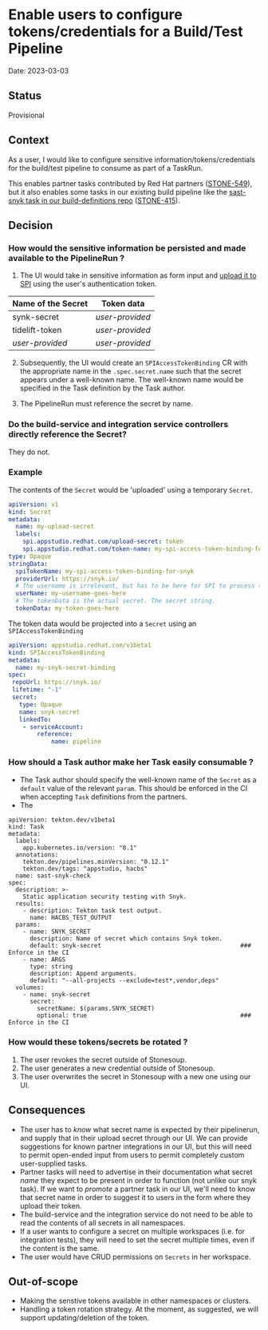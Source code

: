 # Enable users to configure tokens/credentials for a Build/Test Pipeline

Date: 2023-03-03

## Status

Provisional

## Context

As a user, I would like to configure sensitive information/tokens/credentials for the build/test pipeline to consume as part of a TaskRun.

This enables partner tasks contributed by Red Hat partners ([STONE-549](https://issues.redhat.com/browse/STONE-549)), but it also enables some tasks in our existing build pipeline like the [sast-snyk task in our build-definitions repo](https://github.com/redhat-appstudio/build-definitions/blob/main/task/sast-snyk-check/0.1/sast-snyk-check.yaml) ([STONE-415](https://issues.redhat.com/browse/STONE-415)).

## Decision

### How would the sensitive information be persisted and made available to the PipelineRun ?

1. The UI would take in sensitive information as form input and [upload it to SPI](https://github.com/redhat-appstudio/service-provider-integration-operator/blob/main/docs/USER.md#uploading-access-token-to-spi-using-kubernetes-secret) using the user's authentication token.


| Name of the Secret   | Token data |
| ----------- | ----------- |
| synk-secret      | *user-provided*   |
| tidelift-token   | *user-provided*   |
| *user-provided*  | *user-provided*   |


2. Subsequently, the UI would create an `SPIAccessTokenBinding` CR with the appropriate name in the `.spec.secret.name` such that the secret appears under a well-known name. The well-known name would be specified in the Task definition by the Task author.

3. The PipelineRun must reference the secret by name.


### Do the build-service and integration service controllers directly reference the Secret?

They do not.

### Example

The contents of the `Secret` would be 'uploaded' using a temporary `Secret`. 

```yaml
apiVersion: v1
kind: Secret
metadata:
  name: my-upload-secret
  labels:
    spi.appstudio.redhat.com/upload-secret: token
    spi.appstudio.redhat.com/token-name: my-spi-access-token-binding-for-snyk
type: Opaque
stringData:
  spiTokenName: my-spi-access-token-binding-for-snyk
  providerUrl: https://snyk.io/
  # The username is irrelevant, but has to be here for SPI to process this
  userName: my-username-goes-here
  # The tokenData is the actual secret. The secret string.
  tokenData: my-token-goes-here
```

The token data would be projected into a `Secret` using an `SPIAccessTokenBinding`

```yaml
apiVersion: appstudio.redhat.com/v1beta1
kind: SPIAccessTokenBinding
metadata:
  name: my-snyk-secret-binding
spec:
 repoUrl: https://snyk.io/
 lifetime: "-1"
 secret:
   type: Opaque
   name: snyk-secret
   linkedTo:
    - serviceAccount:
        reference:
            name: pipeline
```

### How should a Task author make her Task easily consumable ?

* The Task author should specify the well-known name of the `Secret` as a `default` value of the relevant `param`. This should be enforced in the CI when accepting `Task` definitions from the partners.
* The 

```
apiVersion: tekton.dev/v1beta1
kind: Task
metadata:
  labels:
    app.kubernetes.io/version: "0.1"
  annotations:
    tekton.dev/pipelines.minVersion: "0.12.1"
    tekton.dev/tags: "appstudio, hacbs"
  name: sast-snyk-check
spec:
  description: >-
    Static application security testing with Snyk.
  results:
    - description: Tekton task test output.
      name: HACBS_TEST_OUTPUT
  params:
    - name: SNYK_SECRET
      description: Name of secret which contains Snyk token.
      default: snyk-secret                                       ### Enforce in the CI
    - name: ARGS
      type: string
      description: Append arguments.
      default: "--all-projects --exclude=test*,vendor,deps"
  volumes:
    - name: snyk-secret
      secret:
        secretName: $(params.SNYK_SECRET)
        optional: true                                           ### Enforce in the CI
``` 


### How would these tokens/secrets be rotated ?

1. The user revokes the secret outside of Stonesoup.
2. The user generates a new credential outside of Stonesoup.
3. The user overwrites the secret in Stonesoup with a new one using our UI.

## Consequences

* The user has to _know_ what secret name is expected by their pipelinerun, and supply that in their
  upload secret through our UI. We can provide suggestions for known partner integrations in our UI,
  but this will need to permit open-ended input from users to permit completely custom user-supplied
  tasks.
* Partner tasks will need to advertise in their documentation what secret _name_ they expect to be
  present in order to function (not unlike our snyk task). If we want to _promote_ a partner task in
  our UI, we'll need to know that secret name in order to suggest it to users in the form where they
  upload their token.
* The build-service and the integration service do not need to be able to read the contents of all secrets in all namespaces.
* If a user wants to configure a secret on multiple workspaces (i.e. for integration tests), they will need to set the secret multiple times, even if the content is the same.
* The user would have CRUD permissions on `Secrets` in her workspace.

## Out-of-scope

* Making the senstive tokens available in other namespaces or clusters.
* Handling a token rotation strategy. At the moment, as suggested, we will support updating/deletion of the token.
